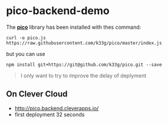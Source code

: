 # pico-backend-demo

The [**pico**](https://github.com/k33g/pico) library has been installed with thes command:

```shell
curl -o pico.js https://raw.githubusercontent.com/k33g/pico/master/index.js
```
but you can use 
```shell
npm install git+https://git@github.com/k33g/pico.git --save
```

> I only want to try to improve the delay of deplyment

## On Clever Cloud

- http://pico.backend.cleverapps.io/
- first deployment 32 seconds